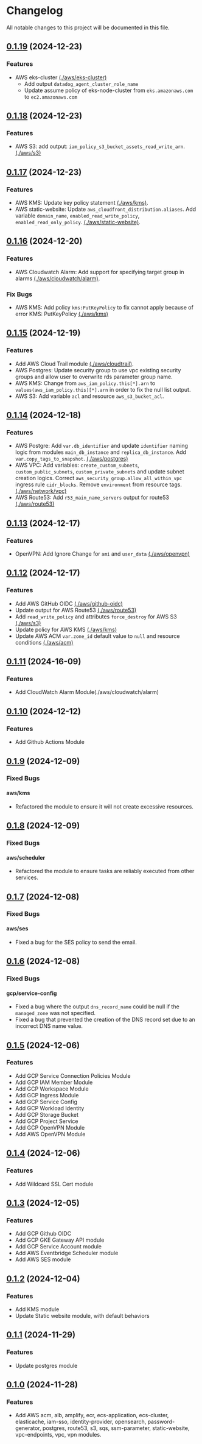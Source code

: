 # Changelog

All notable changes to this project will be documented in this file.

## [0.1.19]() (2024-12-23)

### Features

* AWS eks-cluster [(./aws/eks-cluster)](./aws/eks-cluster/)
  * Add output `datadog_agent_cluster_role_name`
  * Update assume policy of eks-node-cluster from `eks.amazonaws.com` to `ec2.amazonaws.com`

## [0.1.18]() (2024-12-23)

### Features

* AWS S3: add output: `iam_policy_s3_bucket_assets_read_write_arn`. [(./aws/s3)](./aws/s3/)

## [0.1.17]() (2024-12-23)

### Features

* AWS KMS: Update key policy statement [(./aws/kms)](./aws/kms).
* AWS static-website: Update `aws_cloudfront_distribution.aliases`. Add variable `domain_name`, `enabled_read_write_policy`, `enabled_read_only_policy`. [(./aws/static-website)](./aws/static-website).

## [0.1.16]() (2024-12-20)

### Features

* AWS Cloudwatch Alarm: Add support for specifying target group in alarms [(./aws/cloudwatch/alarm)](./aws/cloudwatch/alarm).

### Fix Bugs
* AWS KMS: Add policy `kms:PutKeyPolicy` to fix cannot apply because of error KMS: PutKeyPolicy [(./aws/kms)](./aws/kms)

## [0.1.15]() (2024-12-19)

### Features

* Add AWS Cloud Trail module [(./aws/cloudtrail)](./aws/cloudtrail).
* AWS Postgres: Update security group to use vpc existing security groups and allow user to overwrite rds parameter group name.
* AWS KMS: Change from `aws_iam_policy.this[*].arn` to `values(aws_iam_policy.this)[*].arn` in order to fix the null list output.
* AWS S3: Add variable `acl` and resource `aws_s3_bucket_acl`.

## [0.1.14]() (2024-12-18)

### Features

* AWS Postgre: Add `var.db_identifier` and update `identifier` naming logic from modules `main_db_instance` and `replica_db_instance`. Add `var.copy_tags_to_snapshot`. [(./aws/postgres)](./aws/postgres)
* AWS VPC: Add variables: `create_custom_subnets`, `custom_public_subnets`, `custom_private_subnets` and update subnet creation logics. Correct `aws_security_group.allow_all_within_vpc` ingress rule `cidr_blocks`. Remove `environment` from resource tags.[(./aws/network/vpc)](./aws/network)
* AWS Route53: Add `r53_main_name_servers` output for route53 [(./aws/route53)](./aws/route53)

## [0.1.13]() (2024-12-17)

### Features

* OpenVPN: Add Ignore Change for `ami` and `user_data` [(./aws/openvpn)](./aws/openvpn)

## [0.1.12]() (2024-12-17)

### Features

* Add AWS GitHub OIDC [(./aws/github-oidc)](./aws/github-oidc)
* Update output for AWS Route53 [(./aws/route53)](./aws/route53)
* Add `read_write_policy` and attributes `force_destroy` for AWS S3  [(./aws/s3)](./aws/s3)
* Update policy for AWS KMS [(./aws/kms)](./aws/kms)
* Update AWS ACM `var.zone_id` default value to `null` and resource conditions [(./aws/acm)](./aws/acm)

## [0.1.11]() (2024-16-09)

### Features

* Add CloudWatch Alarm Module(./aws/cloudwatch/alarm)

## [0.1.10]() (2024-12-12)

### Features

* Add Github Actions Module

## [0.1.9]() (2024-12-09)

### Fixed Bugs

#### aws/kms

* Refactored the module to ensure it will not create excessive resources.

## [0.1.8]() (2024-12-09)

### Fixed Bugs

#### aws/scheduler

* Refactored the module to ensure tasks are reliably executed from other services.

## [0.1.7]() (2024-12-08)

### Fixed Bugs

#### aws/ses

* Fixed a bug for the SES policy to send the email.

## [0.1.6]() (2024-12-08)

### Fixed Bugs

#### gcp/service-config

* Fixed a bug where the output `dns_record_name` could be null if the `managed_zone` was not specified.
* Fixed a bug that prevented the creation of the DNS record set due to an incorrect DNS name value.

## [0.1.5]() (2024-12-06)

### Features

* Add GCP Service Connection Policies Module
* Add GCP IAM Member Module
* Add GCP Workspace Module
* Add GCP Ingress Module
* Add GCP Service Config
* Add GCP Workload Identity
* Add GCP Storage Bucket
* Add GCP Project Service
* Add GCP OpenVPN Module
* Add AWS OpenVPN Module

## [0.1.4]() (2024-12-06)

### Features

* Add Wildcard SSL Cert module

## [0.1.3]() (2024-12-05)

### Features

* Add GCP Github OIDC
* Add GCP GKE Gateway API module
* Add GCP Service Account module
* Add AWS Eventbridge Scheduler module
* Add AWS SES module

## [0.1.2]() (2024-12-04)

### Features

* Add KMS module
* Update Static website module, with default behaviors

## [0.1.1]() (2024-11-29)

### Features

* Update postgres module

## [0.1.0]() (2024-11-28)

### Features

* Add AWS acm, alb, amplify, ecr, ecs-application, ecs-cluster, elasticache, iam-sso, identity-provider, opensearch,
  password-generator, postgres, route53, s3, sqs, ssm-parameter, static-website, vpc-endpoints, vpc, vpn modules.
